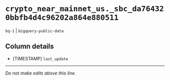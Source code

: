 # `crypto_near_mainnet_us._sbc_da764320bbfb4d4c96202a864e880511`
`bq-1` | `bigquery-public-data`

## Column details
* [TIMESTAMP] `last_update`

-------------------------------------------------------------------------------
*Do not make edits above this line.*
